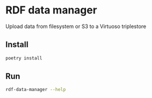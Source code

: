 # RDF data manager

Upload data from filesystem or S3 to a Virtuoso triplestore

## Install

```bash
poetry install
```

## Run

```bash
rdf-data-manager --help
```
